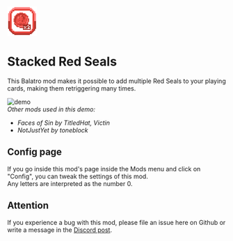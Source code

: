 ![modicon](https://raw.githubusercontent.com/cerloCasa/StackedRedSeals/main/assets/2x/modicon%20by%20%40b.b.b.b..png)
# Stacked Red Seals
This Balatro mod makes it possible to add multiple Red Seals to your playing cards, making them retriggering many times.

![demo](https://github.com/cerloCasa/StackedRedSeals/blob/main/README%20files/Demo.gif?raw=true)  
*Other mods used in this demo:*  
- *Faces of Sin by TitledHat, Victin*
- *NotJustYet by toneblock*

## Config page
If you go inside this mod's page inside the Mods menu and click on "Config", you can tweak the settings of this mod.  
Any letters are interpreted as the number 0.

## Attention
If you experience a bug with this mod, please file an issue here on Github or write a message in the [Discord post](https://discord.com/channels/1116389027176787968/1264020405400633354).
